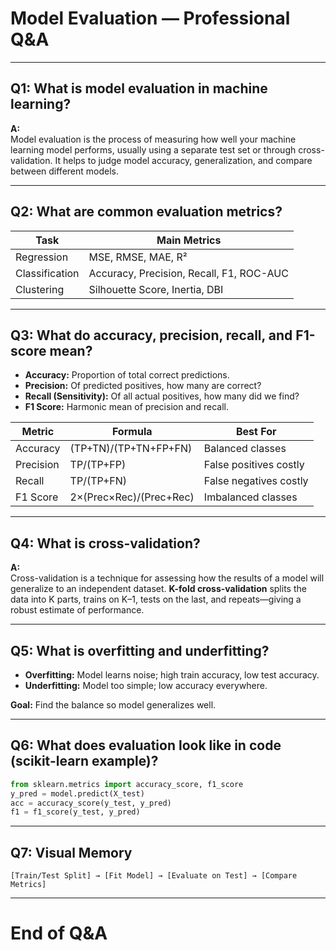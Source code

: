 # Model Evaluation — Professional Q&A

---

## Q1: What is model evaluation in machine learning?

**A:**  
Model evaluation is the process of measuring how well your machine learning model performs, usually using a separate test set or through cross-validation. It helps to judge model accuracy, generalization, and compare between different models.

---

## Q2: What are common evaluation metrics?

| Task          | Main Metrics                            |
|---------------|-----------------------------------------|
| Regression    | MSE, RMSE, MAE, R²                      |
| Classification| Accuracy, Precision, Recall, F1, ROC-AUC|
| Clustering    | Silhouette Score, Inertia, DBI          |

---

## Q3: What do accuracy, precision, recall, and F1-score mean?

- **Accuracy:** Proportion of total correct predictions.
- **Precision:** Of predicted positives, how many are correct?
- **Recall (Sensitivity):** Of all actual positives, how many did we find?
- **F1 Score:** Harmonic mean of precision and recall.

| Metric      | Formula                                 | Best For               |
|-------------|-----------------------------------------|------------------------|
| Accuracy    | (TP+TN)/(TP+TN+FP+FN)                   | Balanced classes       |
| Precision   | TP/(TP+FP)                              | False positives costly |
| Recall      | TP/(TP+FN)                              | False negatives costly |
| F1 Score    | 2×(Prec×Rec)/(Prec+Rec)                 | Imbalanced classes     |

---

## Q4: What is cross-validation?

**A:**  
Cross-validation is a technique for assessing how the results of a model will generalize to an independent dataset. **K-fold cross-validation** splits the data into K parts, trains on K–1, tests on the last, and repeats—giving a robust estimate of performance.

---

## Q5: What is overfitting and underfitting?

- **Overfitting:** Model learns noise; high train accuracy, low test accuracy.
- **Underfitting:** Model too simple; low accuracy everywhere.

**Goal:** Find the balance so model generalizes well.

---

## Q6: What does evaluation look like in code (scikit-learn example)?

```python
from sklearn.metrics import accuracy_score, f1_score
y_pred = model.predict(X_test)
acc = accuracy_score(y_test, y_pred)
f1 = f1_score(y_test, y_pred)
```

---

## Q7: Visual Memory

```
[Train/Test Split] → [Fit Model] → [Evaluate on Test] → [Compare Metrics]
```

---

# End of Q&A
